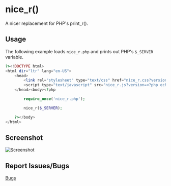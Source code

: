 nice_r()
========

A nicer replacement for PHP's print_r().

Usage
-----

The following example loads `nice_r.php` and prints out PHP's `$_SERVER` variable.

```php
?><!DOCTYPE html>
<html dir="ltr" lang="en-US">
	<head>
		<link rel="stylesheet" type="text/css" href="nice_r.css?version=<?php echo filemtime('src/nice_r/nice_r.css'); ?>"/>
		<script type="text/javascript" src="nice_r.js?version=<?php echo filemtime('src/nice_r/nice_r.js'); ?>"></script>
	</head><body><?php

		require_once('nice_r.php');

		nice_r($_SERVER);

	?></body>
</html>
```

Screenshot
----------

![Screenshot](http://i.stack.imgur.com/VnUuV.png)

Report Issues/Bugs
------------------
[Bugs](https://github.com/uuf6429/nice_r/issues)